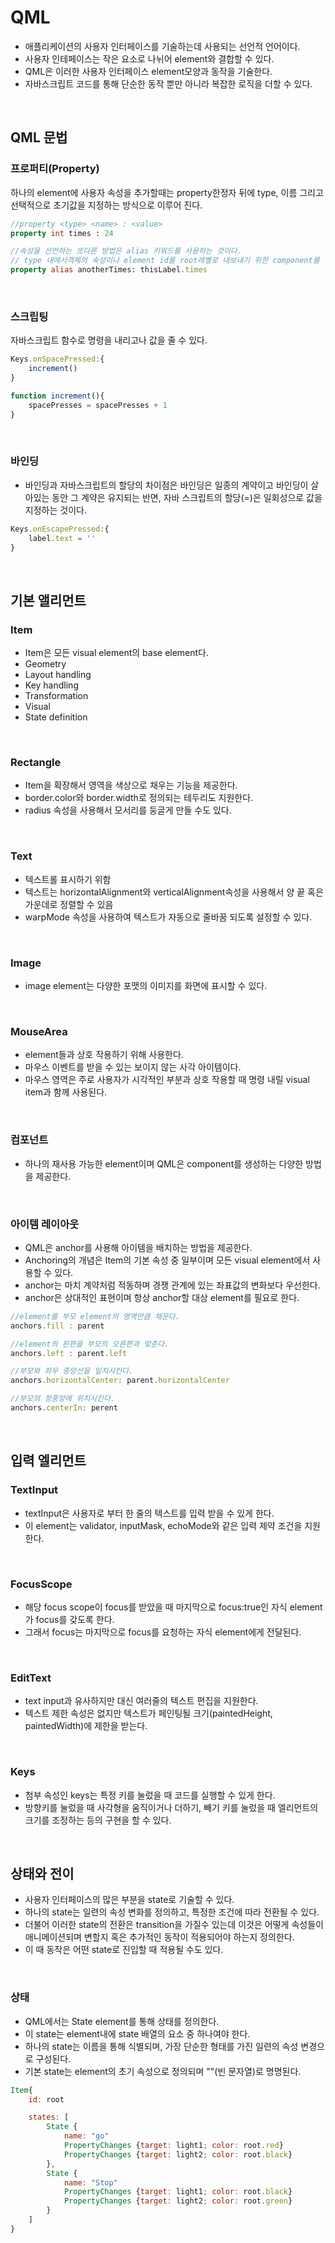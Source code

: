 # QML
- 애플리케이션의 사용자 인터페이스를 기술하는데 사용되는 선언적 언어이다.
- 사용자 인테페이스는 작은 요소로 나뉘어 element와 결합할 수 있다.
- QML은 이러한 사용자 인터페이스 element모양과 동작을 기술한다.
- 자바스크립트 코드를 통해 단순한 동작 뿐만 아니라 복잡한 로직을 더할 수 있다.
</br>

## QML 문법

### 프로퍼티(Property)
하나의 element에 사용자 속성을 추가할때는 property한정자 뒤에 type, 이름 그리고 선택적으로 초기값을 지정하는 방식으로 이루어 진다.
```qml
//property <type> <name> : <value>
property int times : 24

//속성을 선언하는 또다른 방법은 alias 키워드를 사용하는 것이다.
// type 내에서객체의 속성이나 element id를 root레벨로 내보내기 위한 component를 정의할 때 사용할 수 있음 
property alias anotherTimes: thisLabel.times
```
</br>

### 스크립팅
자바스크립트 함수로 명령을 내리고나 값을 줄 수 있다.
```qml
Keys.onSpacePressed:{
    increment()
}

function increment(){
    spacePresses = spacePresses + 1
}
```
</br>

### 바인딩
- 바인딩과 자바스크립트의 할당의 차이점은 바인딩은 일종의 계약이고 바인딩이 살아있는 동안 그 계약은 유지되는 반면, 자바 스크립트의 할당(=)은 일회성으로 값을 지정하는 것이다.
```qml
Keys.onEscapePressed:{
    label.text = ''
}
```
</br>

## 기본 앨리먼트

### Item
- Item은 모든 visual element의 base element다.
- Geometry
- Layout handling
- Key handling
- Transformation
- Visual
- State definition
</br>

### Rectangle
- Item을 확장해서 영역을 색상으로 채우는 기능을 제공한다.
- border.color와 border.width로 정의되는 테두리도 지원한다.
- radius 속성을 사용해서 모서리를 둥글게 만들 수도 있다.
</br>

### Text
- 텍스트롤 표시하기 위함
- 텍스트는 horizontalAlignment와 verticalAlignment속성을 사용해서 양 끝 혹은 가운데로 정렬할 수 있음
- warpMode 속성을 사용하여 텍스트가 자동으로 줄바꿈 되도록 설정할 수 있다.
</br>

### Image
- image element는 다양한 포맷의 이미지를 화면에 표시할 수 있다.
</br>

### MouseArea
- element들과 상호 작용하기 위해 사용한다.
- 마우스 이벤트를 받을 수 있는 보이지 않는 사각 아이템이다.
- 마우스 영역은 주로 사용자가 시각적인 부분과 상호 작용할 때 명령 내릴 visual item과 함께 사용된다.
</br>

### 컴포넌트
- 하나의 재사용 가능한 element이며 QML은 component를 생성하는 다양한 방법을 제공한다.
</br>

### 아이템 레이아웃
- QML은 anchor를 사용해 아이템을 배치하는 방법을 제공한다.
- Anchoring의 개념은 Item의 기본 속성 중 일부이며 모든 visual element에서 사용할 수 있다.
- anchor는 마치 계약처럼 적동하며 경쟁 관계에 있는 좌표값의 변화보다 우선한다.
- anchor은 상대적인 표현이며 항상 anchor할 대상 element를 필요로 한다.

```qml
//element를 부모 element의 영역만큼 채운다.
anchors.fill : parent

//element의 왼편을 부모의 오른편과 맞춘다.
anchors.left : parent.left

//부모와 좌우 중앙선을 일치시킨다.
anchors.horizontalCenter: parent.horizontalCenter

//부모의 정중앙에 위치시킨다.
anchors.centerIn: perent
```
</br>

## 입력 엘리먼트
### TextInput
- textInput은 사용자로 부터 한 줄의 텍스트를 입력 받을 수 있게 한다.
- 이 element는 validator, inputMask, echoMode와 같은 입력 제약 조건을 지원한다.
</br>

### FocusScope
- 해당 focus scope이 focus를 받았을 때 마지막으로 focus:true인 자식 element가 focus를 갖도록 한다.
- 그래서 focus는 마지막으로 focus를 요청하는 자식 element에게 전달된다.
</br>

### EditText
- text input과 유사하지만 대신 여러줄의 텍스트 편집을 지원한다.
- 텍스트 제한 속성은 없지만 텍스트가 페인팅될 크기(paintedHeight, paintedWidth)에 제한을 받는다.
</br>

### Keys
- 첨부 속성인 keys는 특정 키를 눌렀을 때 코드를 실행할 수 있게 한다.
- 방향키를 눌렀을 때 사각형을 움직이거나 더하기, 빼기 키를 눌렀을 때 엘리먼트의 크기를 조정하는 등의 구현을 할 수 있다.
</br>

## 상태와 전이
- 사용자 인터페이스의 많은 부분을 state로 기술할 수 있다.
- 하나의 state는 일련의 속성 변화를 정의하고, 특정한 조건에 따라 전환될 수 있다.
- 더불어 이러한 state의 전환은 transition을 가질수 있는데 이것은 어떻게 속성들이 애니메이션되며 변할지 혹은 추가적인 동작이 적용되어야 하는지 정의한다.
- 이 때 동작은 어떤 state로 진입할 때 적용될 수도 있다.
</br>

### 상태
- QML에서는 State element를 통해 상태를 정의한다.
- 이 state는 element내에 state 배열의 요소 중 하나여야 한다.
- 하나의 state는 이름을 통해 식별되며, 가장 단순한 형태를 가진 일련의 속성 변경으로 구성된다.
- 기본 state는 element의 초기 속성으로 정의되며 ""(빈 문자열)로 명명된다.
```qml
Item{
    id: root

    states: [
        State {
            name: "go"
            PropertyChanges {target: light1; color: root.red}
            PropertyChanges {target: light2; color: root.black}
        },
        State {
            name: "Stop"
            PropertyChanges {target: light1; color: root.black}
            PropertyChanges {target: light2; color: root.green}
        }
    ]
}
```